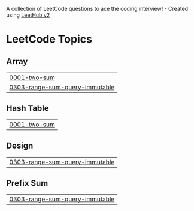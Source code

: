 A collection of LeetCode questions to ace the coding interview! - Created using [LeetHub v2](https://github.com/arunbhardwaj/LeetHub-2.0)
<!---LeetCode Topics Start-->
# LeetCode Topics
## Array
|  |
| ------- |
| [0001-two-sum](https://github.com/yeinMOON/LeetCode/tree/master/0001-two-sum) |
| [0303-range-sum-query-immutable](https://github.com/yeinMOON/LeetCode/tree/master/0303-range-sum-query-immutable) |
## Hash Table
|  |
| ------- |
| [0001-two-sum](https://github.com/yeinMOON/LeetCode/tree/master/0001-two-sum) |
## Design
|  |
| ------- |
| [0303-range-sum-query-immutable](https://github.com/yeinMOON/LeetCode/tree/master/0303-range-sum-query-immutable) |
## Prefix Sum
|  |
| ------- |
| [0303-range-sum-query-immutable](https://github.com/yeinMOON/LeetCode/tree/master/0303-range-sum-query-immutable) |
<!---LeetCode Topics End-->